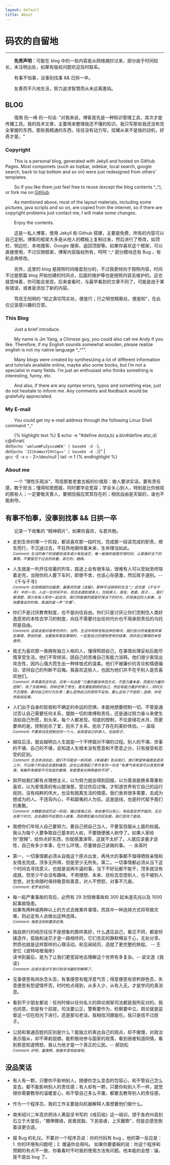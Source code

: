 ```yaml
---
layout: default
title: About
---
```

<style type="text/css"><!-- p {text-indent: 2em;} li > p {text-indent: 0em;} .comment { font-size: 0.8em; font-style:italic; } --></style>

# 码农的自留地

---------------------------

**免责声明**：可能在 blog 中的一些内容是从网络摘抄过来，部分由于时间较长，未注明出处，如果有版权问题欢迎及时联系。

有事不怕事，没事别找事 && 日拱一卒。

友善而平凡地生活，努力追求智慧而从未远离愚钝。

## BLOG

借用 阮一峰 的一句话: "对我来说，博客首先是一种知识管理工具，其次才是传播工具。我的技术文章，主要用来整理我还不懂的知识。我只写那些我还没有完全掌握的东西，那些我精通的东西，往往没有动力写。炫耀从来不是我的动机，好奇才是。"

### Copyright

This is a personal blog, generated with Jekyll and hosted on GitHub Pages. Most componets (such as topbar, sidebar, local search, google search, back to top bottom and so on) were just redesigned from others' templates.

So if you like them just feel free to reuse (except the blog contents ^_^), or fork me on [GitHub](https://github.com/Jin-Yang/jin-yang.github.com).

As mentioned above, most of the layout materials, including some pictures, java scripts and so on, are copied from the internet, so if there are copyright problems just contact me, I will make some changes.

Enjoy the contents.

这是一私人博客，使用 Jekyll 和 Github 搭建，主要是免费，所有的内容可以自己定制。博客的框架大多是从他人的模板上复制过来，然后进行了修改，如顶栏、侧边栏、本地搜索、Google 搜索、返回顶部等。如果你喜欢这个框架，可以直接使用，不过仅限框架，博客内容版权所有，呵呵 ^_^ 部分模块还有 Bug ，有机会再修改。

另外，这里的 blog 是按照时间维度划分的，不过我更倾向于按照内容，时间不过是那篇 blog 开始创建的时间点，后面的维护等也是按照内容去维护的。这也就意味着，你可能会发现，后来查看时，与最早看到的文章不同了，可能是由于某些错误，或者是添加了新的内容。

笃信王阳明的 "知之真切笃实处，便是行；行之明觉精察处，便是知"，在此仅记录感兴趣的日常。


### This Blog

Just a brief introduce.

My name is Jin Yang, a Chinese guy, you could also call me Andy if you like. Therefore, if my English sounds somewhat wooden, please realize english is not my native language ^_^"".

Many blogs were created by synthesizing a lot of different information and tutorials available online, maybe also some books, but I’m not a specialist in many fields. I’m just an enthusiast who thinks something is interesting, funny, etc.

And also, if there are any syntax errors, typos and something else, just do not hesitate to inform me. Any comments and feedback would be gratefully appreciated.

### My E-mail

You could get my e-mail address through the following Linux Shell command ^_^

{% highlight text %}
$ echo -e "#define dot(a,b) a.b\n#define at(c,d) c@d\nat( \
    dot(`echo 'amlueWFuZyxzaWEK' | base64 -d -`),         \
    dot(`echo 'Z21haWwsY29tCg==' | base64 -d -`))" |      \
    gcc -E -x c - 2>/dev/null | tail -n 1
{% endhighlight %}


### About me

一个 "理性乐观派"，笃信那套老套古板的价值观：做人要讲实话，要有责任感，敢于担当；懂得知恩图报，同时要学会宽容；学会关心别人，特别是比你弱视的那些人；一定要敬天畏人，要相信报应冥冥存在的；相信自由是天赋的，谁也不能剥夺。

<!--
<ul class="timeline">
   <li><div class="tldate">2007-09</div></li>
   <li><div class="tl-circ"></div>
      <div class="timeline-panel">
        <div class="tl-heading">
          <img src="/images/about-qingdao-university-logo.jpg" width="60px"> 青岛大学 - 自动化学院
        </div>
        <div class="tl-body">
          <p>号称青岛最牛的钉子户，怀念大三在实验室待着的日子，画电路板（是用铜板腐蚀的^_^）、焊板子、调程序。</p>
          <p>有石老人海水浴场、八大关、海滨步行道，当然还有青岛大虾 ^_^''</p>
        </div>
      </div>
   </li>

   <li><div class="tldate">2011-09</div></li>
   <li class="timeline-inverted">
      <div class="tl-circ"></div>
      <div class="timeline-panel">
        <div class="tl-heading">
          <img src="/images/about-sia-logo.jpg" width="60px"> 沈阳自动化研究所 - 二室
        </div>
        <div class="tl-body">
          <p>也就是水下机器人研究室，国内最早的水下机器人研究，有图。</p>
          <img src="/images/misc/sia_uv.png" width="100%"><br>
        </div>
      </div>
   </li>

   <li><div class="tldate">2014-07</div></li>
   <li><div class="tl-circ"></div>
      <div class="timeline-panel">
        <div class="tl-heading">
          <img src="/images/about-alibaba-logo.gif" width="60px"> 阿里巴巴 - 支付宝
        </div>
        <div class="tl-body">
          <p>OceanBase DBA，一只牛掰的团队，前沿的架构设计，期待支付宝核心金融业务完全从Oracle升级到OB，普惠太阳系。</p>
        </div>
      </div>
   </li>

   <li><div class="tldate">2016-07</div></li>
   <li class="timeline-inverted">
      <div class="tl-circ"></div>
      <div class="timeline-panel">
        <div class="tl-heading">
          <img src="/images/about-huawei-logo.jpg" width="60px"> 华为 - 公有云
        </div>
        <div class="tl-body">
          <p>期待公有云的发力。</p>
        </div>
      </div>
   </li>

   <li><div class="tldate">Now</div></li>
  </ul>
-->

## 有事不怕事，没事别找事 && 日拱一卒

记录一下收集的 “精神鸦片”，如果你喜欢，与君共勉。


* 走到生命的哪一个阶段，都该喜欢那一段时光，完成那一段该完成的职责，顺生而行，不沉迷过去，不狂热地期待着未来，生命理当如此。<br><span class="comment">Comment: 生活的每个阶段都会或多或少有些迷茫，唯一能做的就是珍惜时间，认真做好当下的事情，不要留恋于过去的存量，其它的，随缘。</span>

* 人生就是一列开往坟墓的列车，路途上会有很多站，很难有人可以至始至终陪着走完，当陪你的人要下车时，即使不舍，也该心存感激，然后挥手道别。\-\- 《千与千寻》<br><span class="comment">Comment: 在宫崎骏的动画里，最喜欢的是《龙猫》，那种平淡琐碎的生活 ^_^ 这句是 《千与千寻》 中的一句，人这一生时间不长，但总会遇到很多人，包括家人、朋友、老婆、孩子... ... 我们都清楚，很少会有人和你一起走完，我们所能做的就是珍惜当下的时光，珍视身边的人和事，当他要离去的时候，真诚的道一声 “珍重”。</span>

* 你们不是讨厌教育制度，也不是向往自由。你们只是讨厌让你们克制住人类好逸恶劳的本性去学习的制度，向往不需要付出任何代价也不用承担责任的乌托邦是自由。<br><span class="comment">Comment: 这段话是对高考的评价，当然，生活中同样会有这样的情况，我们会讨厌或者放弃某些事情，想说的是，当要放弃某些事情时，一定是自己的理性思考的结果，而非自己懒惰的本性使然。</span>

* 我尤为喜欢那一类拥有独立人格的人，懂得照顾自己，在事情处理妥帖后能尽情享受生活。他们不常倾诉，因自己的苦难自己有能力消释。他们很少表现出攻击性，因内心强大而生出一种体恤式的温柔。他们不被廉价的言论和情感煽动，坚持自己的判断不后悔。我喜欢这些人，也因为他们并不在乎别人是否喜欢他们。<br><span class="comment">Comment: 非常喜欢这句话，还有一句话是 “力量的最佳体现方式，不是力量本身，而是对力量的控制”。除了天赋神权，同样还带了责任，首先要能照顾好自己，然后有能力看护好家人；同时又不乏理性，要对自己的行为负责：要么坚持自己的原则不妥协，要么妥协了不抱怨；选择，并坦然承担后果。</span>

* 人们出于自身的软弱和不确定的命运的恐惧，本能地想要控制一切，不管是通过否认自己需要任何关系，摆脱一切的束缚和责任，还是通过努力奋斗来使生活如自己所愿，到头来，每个人都发现，彻底的控制，不仅是镜花水月，而更要命的是，控制扼杀了爱，扼杀了关系，扼杀了存在的美妙体验。\-\- 温瑶<br><span class="comment">Comment: 不要尝试去控制任何一个人，由其是自己的家人，包括孩子。</span>

* 越往后活，就会越明白人生就是一个不停面对不堪的过程。别人的不堪、世事的不堪、自己的不堪，会知道人生根本没有愿意和不愿意之分，只有接受和忍受的区别。<br><span class="comment">Comment: 生活本该如此，我们不可能会一帆风顺，《幸福课》告诉我们，我们希望幸福感会逐渐上升，不过每个阶段还会遇到痛苦，这也让我想起了李开复的一句话 “有勇气来改变可以改变的事情，有胸怀来接受不可改变的事情，有智慧来分辨两者的不同” 。</span>

* 刚开始我们都有点理想主义，以为努力就会得到回报，以为善良能换来尊重和喜欢，以为爱情真的有山盟海誓。受过伤后过悔，才知道世界有它自己的运行规则，没有纯粹的伟大，也没有脱离生活的情感。我们舍弃很多需要，去成为想成为的人。不违背内心，不和鄙夷的人为伍，这是底线，也是时代赋予我们的勇敢。<br><span class="comment">Comment: 大概都会经历这一阶段，撞过南墙之后，有些事可以死心，有些是定然不能的。无论在那个时代，总会遇到不如意的人或事，而和罪犯最大的区别是，我们坚持了底线。</span>

* 我想你们年轻人自己要努力，要自己把自己当人，不要盲目服从上面的权威。我认为每个人要争取自己基本的人权，不要随便被人剥夺了。如果人家给你“恩赐”，给你点好东西，你就感激涕零，这就不太好了。人就应该量才适性，自己有多少本事，在什么环境，尽量做自己该做的事。 \-\- 余英时

* 第一，一切事情都必须从自我这个原点出发，再伟大的事都不值得牺牲亲情和友情去完成，顶多无所得，但是至少无所失。第二，一切事情都必须从当下这个时间去寻找意义，也就是说再牛逼的事，当下不好玩都不能干，顶多就没有成就，但至少不会没有趣味。不用理想、未来、目标去忽悠别人，也不被别人忽悠，对生命随时保持敬意和善意，对人不愤怒，对事不亢奋。<br><span class="comment">Comment: 老罗说的吧。</span>

* 每一起严重事故的背后，必然有 29 次轻微事故和 300 起未遂先兆以及 1000 起事故隐患。<br>如果有两种或两种以上的方式去做某件事情，而其中一种选择方式将导致灾难，则必定有人会做出这种选择。<br><span class="comment">Comment: 海恩法则和墨菲定律。</span>

* 独自旅行的经历往往不是想象的那样美好，什么遇见自己，看见不同，都是矫揉造作，孤独和迷茫才是一路相伴的，它们忠实的静默横亘于心，无处分享。然而也就是这样那样的心理活动，和见闻经历，造就了更完整的旅程。 -- 王安忆《波特哈根海岸》<br>读书到最后，是为了让我们更宽容地去理解这个世界有多复杂。-- 梁文道《我读》<br><span class="comment">Comment: 这或许是对于旅行和读书最好的解释了。</span>

* 无事便思有闲杂念头否，有事便思有粗浮意气否；得意便思有骄矜辞色否，失意便思有怨望情怀否。时时检点得到，从多入少，从有入无，才是学问的真消息。

* 看到不少朋友都说：任何时候以任何名义的舆论绑架司法都是我所反对的。我也同意，但是有个前提，司法要公正，警察要作为，检察要中立。舆论就是监督这一切在阳光下进行。还是那句老话，我相信河豚能吃，我只是信不过厨子。

* 公民和普通百姓的区别是什么？能独立的表达自己的观点，却不傲慢，对政治表示服从，却不卑躬屈膝。能积极地参与国家的政策，看到弱者知道同情，看到邪恶知道愤怒，我认为他才是一个真正的公民。-- 郝劲松<br><span class="comment">Comment: 好吧，羞愧啊，勉强辛苦地自保吧。</span>

<!--
一个人逛街，一个人吃饭，一个人旅行，一个人做很多事。一个人的日子固然寂寞，更多时候是因寂寞而快乐。极致的幸福，存在于孤独的深海。在这样日复一日的生活里，我逐渐与自己达成和解。
亏良心的买卖不做，积阴德的事多干，挣点散碎银子养家，乐呵呵的穿衣吃饭。
发上等愿，结中等缘，享下等福；择高处立，寻平处住，向宽处行。李嘉诚办公室对联
我不生气，不代表我没脾气。我不计较，不代表我脾气好。如果你非要触碰我的底线，我也可以告诉你，我并非良善。
-->

## 没品笑话

* 有人有一颗，只要你不影响别人，随便你怎么变态的包容心，和不管自己怎么变态，都不能影响别人的责任感；有人却有一颗，只要你和别人不一样，就觉得你需要教导的温暖爱心，和不管自己多么平庸，都要去教导别人的责任感。

* 作为一个程序员，我的工作主要是向机器解释人类想要他们做什么。

* 南宋绍兴二年高宗把诗人黄庭坚书写的《戒石铭》这一祖训，颁于各府州县刻石立于大堂前，"爾俸爾祿，民膏民脂，下民易虐，上天難欺"，但是总感觉倒着读更合适。

* 报 Bug 的礼仪。不要对一个程序员说：你的代码有 bug 。他的第一反应是：1. 你的环境有问题吧；2. 傻逼你会用吗。 如果你要委婉的说：你这个程序和预期的有点不一致，你看看时不时我的使用方法有问题。他本能的会想：操，是不是出 bug 了。


<!-- reveal.js 网页版的PPT-->
